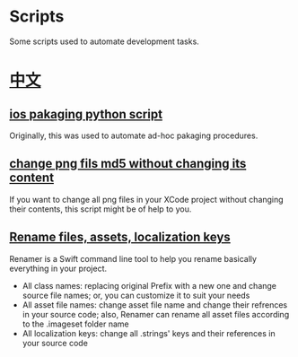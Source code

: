 # Scripts

Some scripts used to automate development tasks.

# [中文]()

## [ios pakaging python script](./ios-pakging/)

Originally, this was used to automate ad-hoc pakaging procedures. 

## [change png fils md5 without changing its content](./png-md5-change/)

If you want to change all png files in your XCode project without changing their contents, this script might be of help to you.

## [Rename files, assets, localization keys](Renamer)

Renamer is a Swift command line tool to help you rename basically everything in your project. 

- All class names: replacing original Prefix with a new one and change source file names; or, you can customize it to suit your needs
- All asset file names: change asset file name and change their refrences in your source code; also, Renamer can rename all asset files according to the .imageset folder name
- All localization keys: change all .strings' keys and their references in your source code

